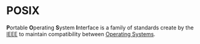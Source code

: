 # POSIX  

**P**ortable **O**perating **S**ystem **I**nterface is a family of standards create by the [IEEE](https://github.com/disc0jninja/zet/search?q=IEEE) to maintain compatibility between [Operating Systems](https://github.com/disc0ninja/zet/search?q=Operating%20System).
